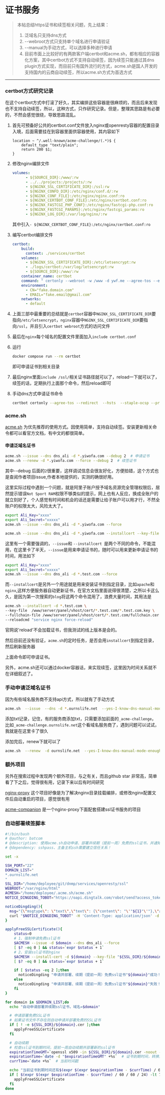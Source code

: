 # 证书服务

<!--标题：证书服务｜分类：docker｜标签：证书,域名,ssl,acme,let's encrypt-->

> 本帖总结https证书和续签相关问题，先上结果：
>
> 1. 泛域名只支持dns方式
> 2. --webroot方式只支持单个域名进行申请验证
> 3. --manual为手动方式，可以选择多种进行申请
> 4. 目前市面上比较好的有两款客户端certbot和acme.sh，都有相应的容器化方案，其中certbot方式不支持自动续签，因为续签只能通过其dns plugin方式实现，而目前只有国外流行的方式，acme.sh是国人开发的支持国内的云商自动续签，所以acme.sh方式为首选方式

---

### certbot方式研究记录

在这个certbot方式中打滚了好久，其实编排这些容器是很麻烦的，而且后来发现也不支持自动续签，所以，这种方式，只作研究记录。但是，整理其思路是有必要的，不然会感觉很绕，导致思路混乱。

1. 首先可预备好公共的certbot.conf文件放入nginx或openresty容器的配置目录入境，后面需要挂在到容器里面供容器使用，其内容如下

   ```nginx
   location ~ ^/.well-known/acme-challenge/(.*)$ {
       default_type "text/plain";
       return 200 $1;
   }
   ```

2. 修改nginx编排文件

   ```yaml
   volumes:
         - ${SOURCE_DIR}:/www/:rw
         - ../../projects:/projects/:rw
         - ${NGINX_SSL_CERTIFICATE_DIR}:/ssl:rw
         - ${NGINX_CONFD_DIR}:/etc/nginx/conf.d/:rw
         - ${NGINX_CONF_FILE}:/etc/nginx/nginx.conf:ro
         - ${NGINX_CERTBOT_CONF_FILE}:/etc/nginx/certbot.conf:ro
         - ${NGINX_FASTCGI_PHP_CONF}:/etc/nginx/fastcgi-php.conf:ro
         - ${NGINX_FASTCGI_PARAMS}:/etc/nginx/fastcgi_params:ro
         - ${NGINX_LOG_DIR}:/var/log/nginx/:rw
   ```

   其中引入`- ${NGINX_CERTBOT_CONF_FILE}:/etc/nginx/certbot.conf:ro`

3. 编写certbot编排文件

   ```yaml
   certbot:
       build:
         context: ./services/certbot
       volumes:
         - ${NGINX_SSL_CERTIFICATE_DIR}:/etc/letsencrypt:rw
         - ./logs/certbot:/var/log/letsencrypt:rw
         - ${SOURCE_DIR}:/www/:rw
       container_name: certbot
       command: " certonly --webroot -w /www -d ywf.me --agree-tos --email 1516070515@qq.com --non-interactive --text"
       environment:
         - CN="fake.domain.com"
         - EMAIL="fake.email@gmail.com"
       networks:
         - default
   ```

4. 上面三部中最重要的总结就是`certbot`容器中`NGINX_SSL_CERTIFICATE_DIR`要指向`/etc/letsencrypt`，`nginx`容器中`NGINX_SSL_CERTIFICATE_DIR`要指向`/ssl`，并且引入`certbot webroot`方式的访问文件

5. 最后在`nginx`每个域名的配置文件里面加入`include certbot.conf`

6. 运行

   ```bash
   docker compose run --rm certbot
   ```

   即可申请证书到相关目录

7. 最后nginx里面`include /ssl/`相关证书路径就可以了，reload一下就可以了，续签的话，定期执行上面那个命令，然后reload即可

8. 手动dns方式申请证书命令

   ```bash
   certbot certonly --agree-tos --redirect  --hsts  --staple-ocsp --preferred-challenges dns --manual --email 1516070515@qq.com -d ournslife.net -d *.ournslife.net
   
   ```

   

### acme.sh

[acme.sh](https://github.com/acmesh-official/acme.sh) 为优先推荐的使用方式。因使用简单，支持自动续签。安装更新相关命令都可以看官方文档，有中文的都很简单。

#### 申请泛域名证书

```bash
acme.sh --issue --dns dns_ali -d *.yiwofa.com --debug 2  # 申请证书
acme.sh --renew -d *.yiwofa.com --force --debug 2  # 续签证书
```

其中--debug 后面的`2`很重要，这样调试信息会很友好化，方便拍错，这个方式也是查阅作者项目issue,作者本地提供的，实测的确很好用。

这里实际过程中遇到一个问题，就是阿里子账户授予域名资源完全管理权限后，居然提示错误`Not Sport RAM`权限不够类似的提示，网上也有人反应，换成全账户的就立刻好了，个人感觉有时间和机会的话还是需要让给子账户可以用才行，不然全账户的权限太大，风险太大了。

```bash
export Ali_Key="xxxx"
export Ali_Secret="xxxxx"
acme.sh --issue --dns dns_ali -d *.yiwofa.com --force

acme.sh --issue --dns dns_ali -d *.yiwofa.com --installcert --key-file  /www/server/panel/vhost/cert/*.yiwofa.com/*.yiwofa.com.key --fullchain-file /www/server/panel/vhost/cert/*.yiwofa.com/fullchain.cer --reloadcmd "service nginx reload"
```

这里有一个需要强调的，`--issue`和 `--installcert `是两个不同的命令，不能混用，在这里卡了半天，`--issue`是用来申请证书的，随时可以用来更新申请证书的时间，用法如下

```bash
export Ali_Key="xxxx"
export Ali_Secret="xxxxx"
acme.sh --issue --dns dns_ali -d *.test.com --force
```

而`--installcert`是另外一个用途就是用来安装证书到指定目录，比如`apache`和`nginx`,这样方便服务器自动更新证书，在官方文档里面说得很清楚，之所以卡这么久，是因为第一次搜索的`blog`将这两个命令混用了，浪费大量时间，其用法是

```bash
acme.sh --installcert -d *.test.com \
--key-file  /www/server/panel/vhost/cert/*.test.com/*.test.com.key \
--fullchain-file /www/server/panel/vhost/cert/*.test.com/fullchain.cer \
--reloadcmd "service nginx force-reload"
```

官网说'reload'不会加载证书，但我测试的线上版本是会的。

然后目前还没有验证，`acme.sh`的定时任务，是否会用`installcert`到指定目录，然后刷新服务器

上面命令即可申请证书。



另外，acme.sh还可以通过docker容器话，来实现续签，这里因为时间关系就不在详细叙述了。

### 手动申请泛域名证书

因为有些域名服务商不支持api方式，所以就有了手动方式

```bash
acme.sh  --issue  --dns -d *.ournslife.net  --yes-I-know-dns-manual-mode-enough-go-ahead-please
```

添加txt记录，记住，有的服务商添加txt，只需要添加前面的`_acme-challenge`，比如`_acme-challenge.ournslife.net`这个看域名服务商了，遇到问题可以试试，我就是在这里卡了很久

添加完后，renew下就可以了

```bash
acme.sh  --renew  -d ournslife.net  --yes-I-know-dns-manual-mode-enough-go-ahead-please
```



### 额外项目

另外在搜索过程中发现两个额外项目，与之有关，而且github star 非常高，简单看了下之后，觉得很有用，记录下来以后有时间研究

[ nginx-proxy](https://github.com/nginx-proxy/nginx-proxy) 这个项目好像是为了解决nginx目录挂载编排，或修改nginx配置文件后自动重启的项目，感觉很有用

[ acme-companion](https://github.com/nginx-proxy/acme-companion) 是一个nginx-proxy下面配套搭建ssl证书服务的项目



### 自动部署续签脚本

```bash
#!/bin/bash
# @author: batcom
# @description: 使用acme.sh自动申请、部署并续期（提前一周）免费的ssl证书，并通知到钉钉群告知运维工程师！
# @dependency: sshpass、主备主机ssh需要建立信任关系！

set -x

SSH_PORT="22"
DOMAIN_LIST="
*.ournslife.net
"
SSL_DIR="/home/deployee/git/dnmp/services/openresty/ssl"
WEBROOT="/var/nginx/html"
ACMESH="/home/deployee/.acme.sh/acme.sh"
NOTICE_DINGDING_TOBOT="https://oapi.dingtalk.com/robot/send?access_token=xxxxxxxxxxxxxxxxxxxxxxxxxxxxxxxxxxxxxxxxxx"

noticeDingding(){
  msg="{\"msgtype\": \"text\",\"text\": {\"content\": "\'"${1}"\'"},\"at\": {\"isAtAll\": true}}"
  curl "$NOTICE_DINGDING_TOBOT" -H 'Content-Type: application/json' -d "$msg"
}

applyFreeSSLCertificate(){
    status=0
    # 1、强制申请免费ssl证书
    $ACMESH --issue -d $domain --dns dns_ali --force
    [ $? -eq 0 ] && status=`expr $status + 1`
    # 2、安装ssl证书到nginx
    $ACMESH --install-cert -d ${domain} --key-file "${SSL_DIR}/${domain}.key" --fullchain-file "${SSL_DIR}/${domain}.cer" --reloadcmd "docker restart openresty"  # 自动部署到nginx
    [ $? -eq 0 ] && status=`expr $status + 1`

    if [ $status -eq 2 ];then
      noticeDingding "申请并部署、续期（提前一周）免费ssl证书"${domain}"成功！"
    else
      noticeDingding "申请并部署、续期（提前一周）免费ssl证书"${domain}"失败！请手动执行本脚本程序再次申请、续期以观测失败原因！"
    fi
}

for domain in $DOMAIN_LIST;do
  echo "自动申请部署并续期ssl证书，域名=$domain"

  # 申请部署免费SSL证书
  # 如果证书文件不存在则自动申请并部署免费的SSL证书
  if [ ! -e ${SSL_DIR}/${domain}.cer ];then
    applyFreeSSLCertificate
  fi

  # 自动续期
  # 检查ssl证书到期时间，提前一周自动续期并部署新的ssl证书
  expirationTimeGMT=`openssl x509 -in ${SSL_DIR}/${domain}.cer -noout -dates|grep notAfter|awk -F '=' '{print $2}'`  # 证书到期GMT时间
  expirationTime=`date -d "$expirationTimeGMT" +%s`  # 证书到期时间，转换为以秒为单位的时间戳
  currTime=`date +%s`  # 当前时间戳

  echo "当前证书到期时间还有$(expr $(expr $expirationTime - $currTime) / 60 / 60 / 24)天"
  if [ $(expr $(expr $expirationTime - $currTime) / 60 / 60 / 24) -lt 7 ];then
    applyFreeSSLCertificate
  fi
done

